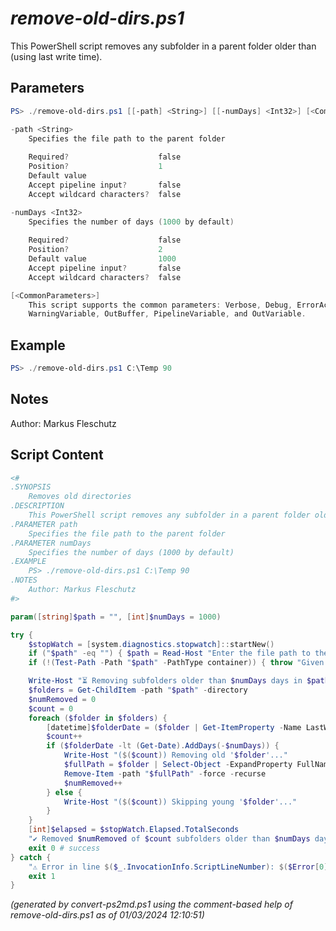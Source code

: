 *remove-old-dirs.ps1*
================

This PowerShell script removes any subfolder in a parent folder older than <numDays> (using last write time).

Parameters
----------
```powershell
PS> ./remove-old-dirs.ps1 [[-path] <String>] [[-numDays] <Int32>] [<CommonParameters>]

-path <String>
    Specifies the file path to the parent folder
    
    Required?                    false
    Position?                    1
    Default value                
    Accept pipeline input?       false
    Accept wildcard characters?  false

-numDays <Int32>
    Specifies the number of days (1000 by default)
    
    Required?                    false
    Position?                    2
    Default value                1000
    Accept pipeline input?       false
    Accept wildcard characters?  false

[<CommonParameters>]
    This script supports the common parameters: Verbose, Debug, ErrorAction, ErrorVariable, WarningAction, 
    WarningVariable, OutBuffer, PipelineVariable, and OutVariable.
```

Example
-------
```powershell
PS> ./remove-old-dirs.ps1 C:\Temp 90

```

Notes
-----
Author: Markus Fleschutz

Script Content
--------------
```powershell
<#
.SYNOPSIS
	Removes old directories
.DESCRIPTION
	This PowerShell script removes any subfolder in a parent folder older than <numDays> (using last write time).
.PARAMETER path
	Specifies the file path to the parent folder
.PARAMETER numDays
	Specifies the number of days (1000 by default)
.EXAMPLE
	PS> ./remove-old-dirs.ps1 C:\Temp 90
.NOTES
	Author: Markus Fleschutz
#>

param([string]$path = "", [int]$numDays = 1000)

try {
	$stopWatch = [system.diagnostics.stopwatch]::startNew()
	if ("$path" -eq "") { $path = Read-Host "Enter the file path to the parent folder" }
	if (!(Test-Path -Path "$path" -PathType container)) { throw "Given path doesn't exist - enter a valid path, please" }

	Write-Host "⏳ Removing subfolders older than $numDays days in $path..."
	$folders = Get-ChildItem -path "$path" -directory
	$numRemoved = 0
	$count = 0
	foreach ($folder in $folders) {
		[datetime]$folderDate = ($folder | Get-ItemProperty -Name LastWriteTime).LastWriteTime
		$count++
		if ($folderDate -lt (Get-Date).AddDays(-$numDays)) {
			Write-Host "($($count)) Removing old '$folder'..."
			$fullPath = $folder | Select-Object -ExpandProperty FullName
			Remove-Item -path "$fullPath" -force -recurse
			$numRemoved++
		} else {
			Write-Host "($($count)) Skipping young '$folder'..."
		}
	}
	[int]$elapsed = $stopWatch.Elapsed.TotalSeconds
	"✔️ Removed $numRemoved of $count subfolders older than $numDays days in $elapsed sec"
	exit 0 # success
} catch {
	"⚠️ Error in line $($_.InvocationInfo.ScriptLineNumber): $($Error[0])"
	exit 1
}
```

*(generated by convert-ps2md.ps1 using the comment-based help of remove-old-dirs.ps1 as of 01/03/2024 12:10:51)*
